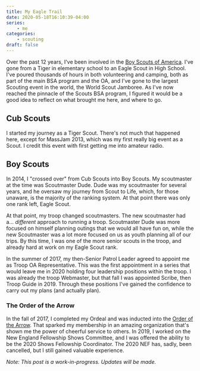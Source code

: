```yaml
---
title: My Eagle Trail
date: 2020-05-18T16:10:39-04:00
series:
    - me
categories:
    - scouting
draft: false
---
```


Over the past 12 years, I've been involved in the [Boy Scouts of America](https://scouting.org). I've gone from a Tiger in elementary school to an Eagle Scout in High School. I've poured thousands of hours in both volunteering and camping, both as part of the main BSA program and the OA, and I've gone to the largest Scouting event in the world, the World Scout Jamboree. As I've now reached the pinnacle of the Scouts BSA program, I figured it would be a good idea to reflect on what brought me here, and where to go.

<!--more-->
## Cub Scouts
I started my journey as a Tiger Scout. There's not much that happened here, except for MassJam 2013, which was my first really big event as a Scout. I credit this event with first getting me into amateur radio.

## Boy Scouts
In 2014, I "crossed over" from Cub Scouts into Boy Scouts. My scoutmaster at the time was Scoutmaster Dude. Dude was my scoutmaster for several years, and he oversaw my journey from Scout to Life, which, for those unaware, is the majority of the ranking system. At that point there was only one rank left, Eagle Scout.

At that point, my troop changed scoutmasters. The new scoutmaster had a... *different* approach to running a troop. Scoutmaster Dude was more focused on himself planning outings that we would all have fun on, while the new Scoutmaster was a lot more focused on us as youth planning all of our trips. By this time, I was one of the more senior scouts in the troop, and already hard at work on my Eagle Scout rank.

In the summer of 2017, my then-Senior Patrol Leader agreed to appoint me as Troop OA Representative. This was the first appointment in a series that would leave me in 2020 holding four leadership positions within the troop. I was already the troop Webmaster, but that fall I was appointed Scribe, then Troop Guide in 2019. Through these positions I've gained the confidence to carry out my plans (and actually plan).

### The Order of the Arrow
In the fall of 2017, I completed my Ordeal and was inducted into the [Order of the Arrow](https://oa-bsa.org). That sparked my membership in an amazing organization that's shown me the power of cheerful service to others. In 2019, I worked on the New England Fellowship Shows Committee, and I was offered the ability to be the 2020 Shows Fellowship Coordinator. The 2020 NEF has, sadly, been cancelled, but I still gained valuable experience.

*Note: This post is a work-in-progress. Updates will be made.*